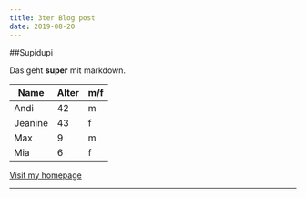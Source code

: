 ```yaml
---
title: 3ter Blog post
date: 2019-08-20
---
```


##Supidupi

Das geht **super** mit markdown.

Name | Alter | m/f
--- | --- | ---
Andi | 42 | m
Jeanine | 43 | f
Max | 9 | m
Mia | 6 | f

[Visit my homepage](https://www.andierni.ch)

---

